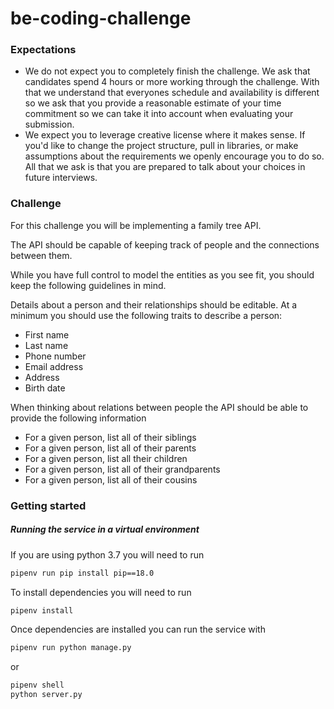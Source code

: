 # be-coding-challenge

### Expectations
- We do not expect you to completely finish the challenge. We ask that candidates spend 4 hours or more working through the challenge. With that we understand that everyones schedule and availability is different so we ask that you provide a reasonable estimate of your time commitment so we can take it into account when evaluating your submission.
- We expect you to leverage creative license where it makes sense. If you'd like to change the project structure, pull in libraries, or make assumptions about the requirements we openly encourage you to do so. All that we ask is that you are prepared to talk about your choices in future interviews. 

### Challenge
For this challenge you will be implementing a family tree API.

The API should be capable of keeping track of people and the connections between them.

While you have full control to model the entities as you see fit, you should keep the following guidelines in mind.

Details about a person and their relationships should be editable. At a minimum you should use the following traits to describe a person: 
- First name
- Last name
- Phone number
- Email address
- Address
- Birth date

When thinking about relations between people the API should be able to provide the following information
- For a given person, list all of their siblings
- For a given person, list all of their parents
- For a given person, list all their children
- For a given person, list all of their grandparents
- For a given person, list all of their cousins

### Getting started

##### Running the service in a virtual environment
If you are using python 3.7 you will need to run
```bash
pipenv run pip install pip==18.0
```

To install dependencies you will need to run
```bash
pipenv install
```

Once dependencies are installed you can run the service with
```bash
pipenv run python manage.py
```
or
```bash
pipenv shell
python server.py
```